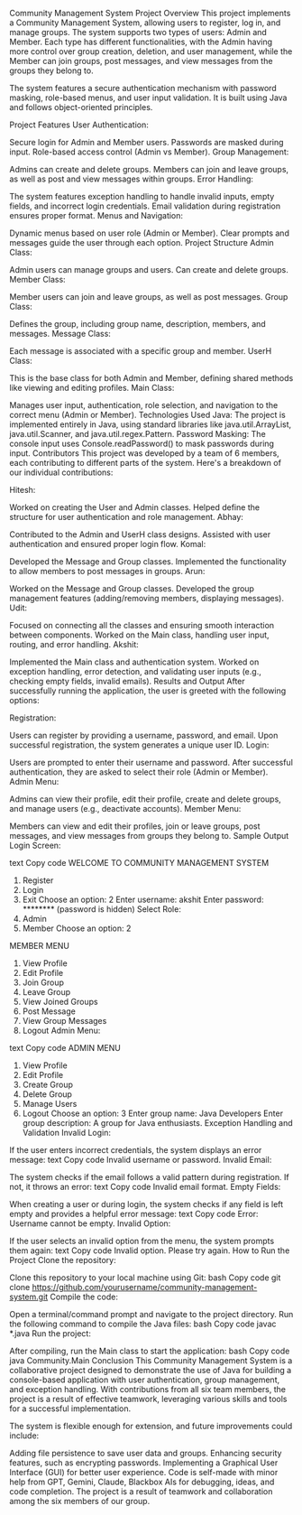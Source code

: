 Community Management System
Project Overview
This project implements a Community Management System, allowing users to register, log in, and manage groups. The system supports two types of users: Admin and Member. Each type has different functionalities, with the Admin having more control over group creation, deletion, and user management, while the Member can join groups, post messages, and view messages from the groups they belong to.

The system features a secure authentication mechanism with password masking, role-based menus, and user input validation. It is built using Java and follows object-oriented principles.

Project Features
User Authentication:

Secure login for Admin and Member users.
Passwords are masked during input.
Role-based access control (Admin vs Member).
Group Management:

Admins can create and delete groups.
Members can join and leave groups, as well as post and view messages within groups.
Error Handling:

The system features exception handling to handle invalid inputs, empty fields, and incorrect login credentials.
Email validation during registration ensures proper format.
Menus and Navigation:

Dynamic menus based on user role (Admin or Member).
Clear prompts and messages guide the user through each option.
Project Structure
Admin Class:

Admin users can manage groups and users.
Can create and delete groups.
Member Class:

Member users can join and leave groups, as well as post messages.
Group Class:

Defines the group, including group name, description, members, and messages.
Message Class:

Each message is associated with a specific group and member.
UserH Class:

This is the base class for both Admin and Member, defining shared methods like viewing and editing profiles.
Main Class:

Manages user input, authentication, role selection, and navigation to the correct menu (Admin or Member).
Technologies Used
Java: The project is implemented entirely in Java, using standard libraries like java.util.ArrayList, java.util.Scanner, and java.util.regex.Pattern.
Password Masking: The console input uses Console.readPassword() to mask passwords during input.
Contributors
This project was developed by a team of 6 members, each contributing to different parts of the system. Here's a breakdown of our individual contributions:

Hitesh:

Worked on creating the User and Admin classes.
Helped define the structure for user authentication and role management.
Abhay:

Contributed to the Admin and UserH class designs.
Assisted with user authentication and ensured proper login flow.
Komal:

Developed the Message and Group classes.
Implemented the functionality to allow members to post messages in groups.
Arun:

Worked on the Message and Group classes.
Developed the group management features (adding/removing members, displaying messages).
Udit:

Focused on connecting all the classes and ensuring smooth interaction between components.
Worked on the Main class, handling user input, routing, and error handling.
Akshit:

Implemented the Main class and authentication system.
Worked on exception handling, error detection, and validating user inputs (e.g., checking empty fields, invalid emails).
Results and Output
After successfully running the application, the user is greeted with the following options:

Registration:

Users can register by providing a username, password, and email. Upon successful registration, the system generates a unique user ID.
Login:

Users are prompted to enter their username and password.
After successful authentication, they are asked to select their role (Admin or Member).
Admin Menu:

Admins can view their profile, edit their profile, create and delete groups, and manage users (e.g., deactivate accounts).
Member Menu:

Members can view and edit their profiles, join or leave groups, post messages, and view messages from groups they belong to.
Sample Output
Login Screen:

text
Copy code
WELCOME TO COMMUNITY MANAGEMENT SYSTEM
1. Register
2. Login
3. Exit
Choose an option: 2
Enter username: akshit
Enter password: ********   (password is hidden)
Select Role:
1. Admin
2. Member
Choose an option: 2

MEMBER MENU
1. View Profile
2. Edit Profile
3. Join Group
4. Leave Group
5. View Joined Groups
6. Post Message
7. View Group Messages
8. Logout
Admin Menu:

text
Copy code
ADMIN MENU
1. View Profile
2. Edit Profile
3. Create Group
4. Delete Group
5. Manage Users
6. Logout
Choose an option: 3
Enter group name: Java Developers
Enter group description: A group for Java enthusiasts.
Exception Handling and Validation
Invalid Login:

If the user enters incorrect credentials, the system displays an error message:
text
Copy code
Invalid username or password.
Invalid Email:

The system checks if the email follows a valid pattern during registration. If not, it throws an error:
text
Copy code
Invalid email format.
Empty Fields:

When creating a user or during login, the system checks if any field is left empty and provides a helpful error message:
text
Copy code
Error: Username cannot be empty.
Invalid Option:

If the user selects an invalid option from the menu, the system prompts them again:
text
Copy code
Invalid option. Please try again.
How to Run the Project
Clone the repository:

Clone this repository to your local machine using Git:
bash
Copy code
git clone https://github.com/yourusername/community-management-system.git
Compile the code:

Open a terminal/command prompt and navigate to the project directory.
Run the following command to compile the Java files:
bash
Copy code
javac *.java
Run the project:

After compiling, run the Main class to start the application:
bash
Copy code
java Community.Main
Conclusion
This Community Management System is a collaborative project designed to demonstrate the use of Java for building a console-based application with user authentication, group management, and exception handling. With contributions from all six team members, the project is a result of effective teamwork, leveraging various skills and tools for a successful implementation.

The system is flexible enough for extension, and future improvements could include:

Adding file persistence to save user data and groups.
Enhancing security features, such as encrypting passwords.
Implementing a Graphical User Interface (GUI) for better user experience.
Code is self-made with minor help from GPT, Gemini, Claude, Blackbox AIs for debugging, ideas, and code completion. The project is a result of teamwork and collaboration among the six members of our group.
